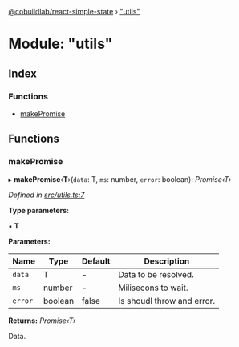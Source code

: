 [@cobuildlab/react-simple-state](../README.md) › ["utils"](_utils_.md)

# Module: "utils"

## Index

### Functions

* [makePromise](_utils_.md#makepromise)

## Functions

###  makePromise

▸ **makePromise**‹**T**›(`data`: T, `ms`: number, `error`: boolean): *Promise‹T›*

*Defined in [src/utils.ts:7](https://github.com/cobuildlab/react-simple-state/blob/fe49677/src/utils.ts#L7)*

**Type parameters:**

▪ **T**

**Parameters:**

Name | Type | Default | Description |
------ | ------ | ------ | ------ |
`data` | T | - | Data to be resolved. |
`ms` | number | - | Milisecons to wait. |
`error` | boolean | false | Is shoudl throw and error. |

**Returns:** *Promise‹T›*

Data.
